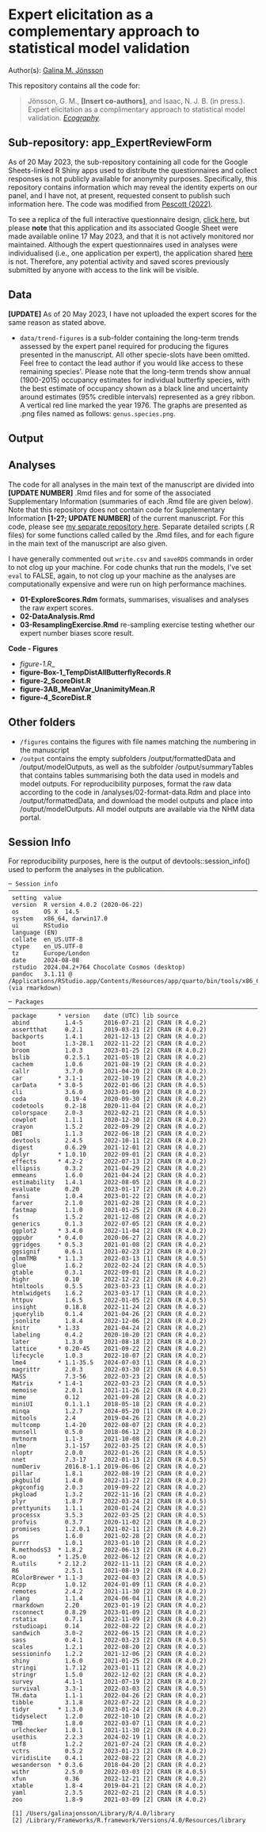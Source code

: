 # Expert elicitation as a complementary approach to statistical model validation

Author(s): [Galina M. Jönsson](https://github.com/galinajonsson)

This repository contains all the code for:

>Jönsson, G. M., **[Insert co-authors]**, and Isaac, N. J. B. (in press.). Expert elicitation as a complimentary approach to statistical model validation. [*Ecography*](https://nsojournals.onlinelibrary.wiley.com/journal/16000587).


## Sub-repository: app_ExpertReviewForm
As of 20 May 2023, the sub-repository containing all code for the Google Sheets-linked R Shiny apps used to distribute the questionnaires and collect responses is not publicly available for anonymity purposes. Specifically, this repository contains information which may reveal the identity experts on our panel, and I have not, at present, requested consent to publish such information here. The code was modified from [Pescott (2022)](https://zenodo.org/record/7082588). 

To see a replica of the full interactive questionnaire design, [click here](https://galinajoensson.shinyapps.io/appLepTrendExOP07/), but please **note** that this application and its associated Google Sheet were made available online 17 May 2023, and that it is not actively monitored nor maintained. Although the expert questionnaires used in analyses were individualised (i.e., one application per expert), the application shared [here](https://galinajoensson.shinyapps.io/appLepTrendExOP07/) is not. Therefore, any potential activity and saved scores previously submitted by anyone with access to the link will be visible.


## Data

**[UPDATE]** As of 20 May 2023, I have not uploaded the expert scores for the same reason as stated above. 

* `data/trend-figures` is a sub-folder containing the long-term trends assessed by the expert panel required for producing the figures presented in the manuscript. All other specie-slots have been omitted. Feel free to contact the lead author if you would like access to these remaining species'. Please note that the long-term trends show annual (1900-2015) occupancy estimates for individual butterfly species, with the best estimate of occupancy shown as a black line and uncertainty around estimates (95% credible intervals) represented as a grey ribbon. A vertical red line marked the year 1976. The graphs are presented as .png files named as follows: `genus.species.png`.    


## Output


## Analyses

The code for all analyses in the main text of the manuscript are divided into **[UPDATE NUMBER]** .Rmd files and for some of the associated Supplementary Information (summaries of each .Rmd file are given below). Note that this repository does not contain code for Supplementary Information **[1-2?; UPDATE NUMBER]** of the current manuscript. For this code, please see [my separate repository here](https://github.com/galinajonsson/LepidopteraTrends). Separate detailed scripts (.R files) for some functions called called by the .Rmd files, and for each figure in the main text of the manuscript are also given. 

I have generally commented out `write.csv` and `saveRDS` commands in order to not clog up your machine. For code chunks that run the models, I've set `eval` to FALSE, again, to not clog up your machine as the analyses are computationally expensive and were run on high performance machines.

* __01-ExploreScores.Rdm__ formats, summarises, visualises and analyses the raw expert scores.      
* __02-DataAnalysis.Rmd__ 
* __03-ResamplingExercise.Rmd__ re-sampling exercise testing whether our expert number biases score result.   


__Code - Figures__
* __figure-1_.R__      
* __figure-Box-1_TempDistAllButterflyRecords.R__  
* __figure-2_ScoreDist.R__   
* __figure-3AB_MeanVar_UnanimityMean.R__     
* __figure-4_ScoreDist.R__   




## Other folders

* `/figures` contains the figures with file names matching the numbering in the manuscript
* `/output` contains the empty subfolders /output/formattedData and /output/modelOutputs, as well as the subfolder /output/summaryTables that contains tables summarising both the data used in models and model outputs. For reproducibility purposes, format the raw data according to the code in /analyses/02-format-data.Rdm and place into /output/formattedData, and download the model outputs and place into /output/modelOutputs. All model outputs are available via the NHM data portal.


## Session Info
For reproducibility purposes, here is the output of devtools::session_info() used to perform the analyses in the publication.
```
─ Session info ──────────────────────────────────────────────────────────────────────────────────────────────────────
 setting  value
 version  R version 4.0.2 (2020-06-22)
 os       OS X  14.5
 system   x86_64, darwin17.0
 ui       RStudio
 language (EN)
 collate  en_US.UTF-8
 ctype    en_US.UTF-8
 tz       Europe/London
 date     2024-08-08
 rstudio  2024.04.2+764 Chocolate Cosmos (desktop)
 pandoc   3.1.11 @ /Applications/RStudio.app/Contents/Resources/app/quarto/bin/tools/x86_64/ (via rmarkdown)

─ Packages ──────────────────────────────────────────────────────────────────────────────────────────────────────────
 package      * version    date (UTC) lib source
 abind          1.4-5      2016-07-21 [2] CRAN (R 4.0.2)
 assertthat     0.2.1      2019-03-21 [2] CRAN (R 4.0.2)
 backports      1.4.1      2021-12-13 [2] CRAN (R 4.0.2)
 boot           1.3-28.1   2022-11-22 [2] CRAN (R 4.0.2)
 broom          1.0.3      2023-01-25 [2] CRAN (R 4.0.2)
 bslib          0.2.5.1    2021-05-18 [2] CRAN (R 4.0.2)
 cachem         1.0.6      2021-08-19 [2] CRAN (R 4.0.2)
 callr          3.7.0      2021-04-20 [2] CRAN (R 4.0.2)
 car          * 3.1-1      2022-10-19 [2] CRAN (R 4.0.2)
 carData      * 3.0-5      2022-01-06 [2] CRAN (R 4.0.5)
 cli            3.6.0      2023-01-09 [2] CRAN (R 4.0.2)
 coda           0.19-4     2020-09-30 [2] CRAN (R 4.0.2)
 codetools      0.2-18     2020-11-04 [2] CRAN (R 4.0.2)
 colorspace     2.0-3      2022-02-21 [2] CRAN (R 4.0.5)
 cowplot        1.1.1      2020-12-30 [2] CRAN (R 4.0.2)
 crayon         1.5.2      2022-09-29 [2] CRAN (R 4.0.2)
 DBI            1.1.3      2022-06-18 [2] CRAN (R 4.0.2)
 devtools       2.4.5      2022-10-11 [2] CRAN (R 4.0.2)
 digest         0.6.29     2021-12-01 [2] CRAN (R 4.0.2)
 dplyr        * 1.0.10     2022-09-01 [2] CRAN (R 4.0.2)
 effects      * 4.2-2      2022-07-13 [2] CRAN (R 4.0.2)
 ellipsis       0.3.2      2021-04-29 [2] CRAN (R 4.0.2)
 emmeans        1.6.0      2021-04-24 [2] CRAN (R 4.0.2)
 estimability   1.4.1      2022-08-05 [2] CRAN (R 4.0.2)
 evaluate       0.20       2023-01-17 [2] CRAN (R 4.0.2)
 fansi          1.0.4      2023-01-22 [2] CRAN (R 4.0.2)
 farver         2.1.0      2021-02-28 [2] CRAN (R 4.0.2)
 fastmap        1.1.0      2021-01-25 [2] CRAN (R 4.0.2)
 fs             1.5.2      2021-12-08 [2] CRAN (R 4.0.2)
 generics       0.1.3      2022-07-05 [2] CRAN (R 4.0.2)
 ggplot2      * 3.4.0      2022-11-04 [2] CRAN (R 4.0.2)
 ggpubr       * 0.4.0      2020-06-27 [2] CRAN (R 4.0.2)
 ggridges     * 0.5.3      2021-01-08 [2] CRAN (R 4.0.2)
 ggsignif       0.6.1      2021-02-23 [2] CRAN (R 4.0.2)
 glmmTMB      * 1.1.3      2022-03-13 [1] CRAN (R 4.0.5)
 glue           1.6.2      2022-02-24 [2] CRAN (R 4.0.5)
 gtable         0.3.1      2022-09-01 [2] CRAN (R 4.0.2)
 highr          0.10       2022-12-22 [2] CRAN (R 4.0.2)
 htmltools      0.5.5      2023-03-23 [1] CRAN (R 4.0.2)
 htmlwidgets    1.6.2      2023-03-17 [1] CRAN (R 4.0.2)
 httpuv         1.6.5      2022-01-05 [2] CRAN (R 4.0.5)
 insight        0.18.8     2022-11-24 [2] CRAN (R 4.0.2)
 jquerylib      0.1.4      2021-04-26 [2] CRAN (R 4.0.2)
 jsonlite       1.8.4      2022-12-06 [2] CRAN (R 4.0.2)
 knitr        * 1.33       2021-04-24 [2] CRAN (R 4.0.2)
 labeling       0.4.2      2020-10-20 [2] CRAN (R 4.0.2)
 later          1.3.0      2021-08-18 [2] CRAN (R 4.0.2)
 lattice      * 0.20-45    2021-09-22 [2] CRAN (R 4.0.2)
 lifecycle      1.0.3      2022-10-07 [2] CRAN (R 4.0.2)
 lme4         * 1.1-35.5   2024-07-03 [1] CRAN (R 4.0.2)
 magrittr       2.0.3      2022-03-30 [2] CRAN (R 4.0.5)
 MASS           7.3-56     2022-03-23 [2] CRAN (R 4.0.5)
 Matrix       * 1.4-1      2022-03-23 [2] CRAN (R 4.0.5)
 memoise        2.0.1      2021-11-26 [2] CRAN (R 4.0.2)
 mime           0.12       2021-09-28 [2] CRAN (R 4.0.2)
 miniUI         0.1.1.1    2018-05-18 [2] CRAN (R 4.0.2)
 minqa          1.2.7      2024-05-20 [1] CRAN (R 4.0.2)
 mitools        2.4        2019-04-26 [2] CRAN (R 4.0.2)
 multcomp       1.4-20     2022-08-07 [2] CRAN (R 4.0.2)
 munsell        0.5.0      2018-06-12 [2] CRAN (R 4.0.2)
 mvtnorm        1.1-3      2021-10-08 [2] CRAN (R 4.0.2)
 nlme           3.1-157    2022-03-25 [2] CRAN (R 4.0.5)
 nloptr         2.0.0      2022-01-26 [2] CRAN (R 4.0.5)
 nnet           7.3-17     2022-01-13 [2] CRAN (R 4.0.5)
 numDeriv       2016.8-1.1 2019-06-06 [2] CRAN (R 4.0.2)
 pillar         1.8.1      2022-08-19 [2] CRAN (R 4.0.2)
 pkgbuild       1.4.0      2022-11-27 [2] CRAN (R 4.0.2)
 pkgconfig      2.0.3      2019-09-22 [2] CRAN (R 4.0.2)
 pkgload        1.3.2      2022-11-16 [2] CRAN (R 4.0.2)
 plyr           1.8.7      2022-03-24 [2] CRAN (R 4.0.5)
 prettyunits    1.1.1      2020-01-24 [2] CRAN (R 4.0.2)
 processx       3.5.3      2022-03-25 [2] CRAN (R 4.0.5)
 profvis        0.3.7      2020-11-02 [2] CRAN (R 4.0.2)
 promises       1.2.0.1    2021-02-11 [2] CRAN (R 4.0.2)
 ps             1.6.0      2021-02-28 [2] CRAN (R 4.0.2)
 purrr          1.0.1      2023-01-10 [2] CRAN (R 4.0.2)
 R.methodsS3  * 1.8.2      2022-06-13 [2] CRAN (R 4.0.2)
 R.oo         * 1.25.0     2022-06-12 [2] CRAN (R 4.0.2)
 R.utils      * 2.12.2     2022-11-11 [2] CRAN (R 4.0.2)
 R6             2.5.1      2021-08-19 [2] CRAN (R 4.0.2)
 RColorBrewer * 1.1-3      2022-04-03 [2] CRAN (R 4.0.5)
 Rcpp           1.0.12     2024-01-09 [1] CRAN (R 4.0.2)
 remotes        2.4.2      2021-11-30 [2] CRAN (R 4.0.2)
 rlang          1.1.4      2024-06-04 [1] CRAN (R 4.0.2)
 rmarkdown      2.20       2023-01-19 [2] CRAN (R 4.0.2)
 rsconnect      0.8.29     2023-01-09 [2] CRAN (R 4.0.2)
 rstatix        0.7.1      2022-11-09 [2] CRAN (R 4.0.2)
 rstudioapi     0.14       2022-08-22 [2] CRAN (R 4.0.2)
 sandwich       3.0-2      2022-06-15 [2] CRAN (R 4.0.2)
 sass           0.4.1      2022-03-23 [2] CRAN (R 4.0.5)
 scales         1.2.1      2022-08-20 [2] CRAN (R 4.0.2)
 sessioninfo    1.2.2      2021-12-06 [2] CRAN (R 4.0.2)
 shiny          1.6.0      2021-01-25 [2] CRAN (R 4.0.2)
 stringi        1.7.12     2023-01-11 [2] CRAN (R 4.0.2)
 stringr        1.5.0      2022-12-02 [2] CRAN (R 4.0.2)
 survey         4.1-1      2021-07-19 [2] CRAN (R 4.0.2)
 survival       3.3-1      2022-03-03 [2] CRAN (R 4.0.5)
 TH.data        1.1-1      2022-04-26 [2] CRAN (R 4.0.2)
 tibble         3.1.8      2022-07-22 [2] CRAN (R 4.0.2)
 tidyr        * 1.3.0      2023-01-24 [2] CRAN (R 4.0.2)
 tidyselect     1.2.0      2022-10-10 [2] CRAN (R 4.0.2)
 TMB            1.8.0      2022-03-07 [1] CRAN (R 4.0.2)
 urlchecker     1.0.1      2021-11-30 [2] CRAN (R 4.0.2)
 usethis        2.2.3      2024-02-19 [1] CRAN (R 4.0.2)
 utf8           1.2.2      2021-07-24 [2] CRAN (R 4.0.2)
 vctrs          0.5.2      2023-01-23 [2] CRAN (R 4.0.2)
 viridisLite    0.4.1      2022-08-22 [2] CRAN (R 4.0.2)
 wesanderson  * 0.3.6      2018-04-20 [2] CRAN (R 4.0.2)
 withr          2.5.0      2022-03-03 [2] CRAN (R 4.0.5)
 xfun           0.36       2022-12-21 [2] CRAN (R 4.0.2)
 xtable         1.8-4      2019-04-21 [2] CRAN (R 4.0.2)
 yaml           2.3.5      2022-02-21 [2] CRAN (R 4.0.5)
 zoo            1.8-9      2021-03-09 [2] CRAN (R 4.0.2)

 [1] /Users/galinajonsson/Library/R/4.0/library
 [2] /Library/Frameworks/R.framework/Versions/4.0/Resources/library
 ```